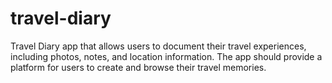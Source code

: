 # travel-diary
Travel Diary app that allows users to document their travel experiences, including photos, notes, and location information. The app should provide a platform for users to create and browse their travel memories.
